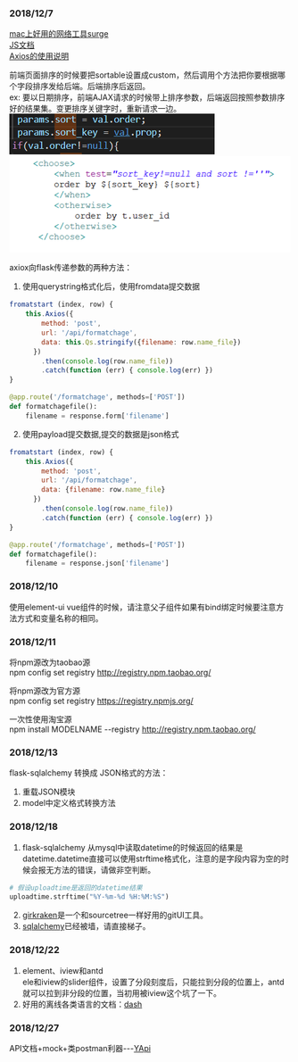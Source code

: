 ### 2018/12/7
[mac上好用的网络工具surge](https://www.nssurge.com/)     
[JS文档](https://developer.mozilla.org/zh-CN/)     
[Axios的使用说明](https://www.kancloud.cn/yunye/axios/234845)     

前端页面排序的时候要把sortable设置成custom，然后调用个方法把你要根据哪个字段排序发给后端。后端排序后返回。      
ex: 要以日期排序，前端AJAX请求的时候带上排序参数，后端返回按照参数排序好的结果集。变更排序关键字时，重新请求一边。     
![JS](./image/sort1.png)![HTML](./image/sort2.png)

axiox向flask传递参数的两种方法：
1. 使用querystring格式化后，使用fromdata提交数据
```js
fromatstart (index, row) {
    this.Axios({
        method: 'post',
        url: '/api/formatchage',
        data: this.Qs.stringify({filename: row.name_file})
      })
        .then(console.log(row.name_file))
        .catch(function (err) { console.log(err) })
}
```
```python
@app.route('/formatchage', methods=['POST'])
def formatchagefile():
    filename = response.form['filename']
```

2. 使用payload提交数据,提交的数据是json格式
```js
fromatstart (index, row) {
    this.Axios({
        method: 'post',
        url: '/api/formatchage',
        data: {filename: row.name_file}
      })
        .then(console.log(row.name_file))
        .catch(function (err) { console.log(err) })
}
```
```python
@app.route('/formatchage', methods=['POST'])
def formatchagefile():
    filename = response.json['filename']
```
### 2018/12/10     
使用element-ui vue组件的时候，请注意父子组件如果有bind绑定时候要注意方法方式和变量名称的相同。

### 2018/12/11
将npm源改为taobao源     
npm config set registry http://registry.npm.taobao.org/     

将npm源改为官方源     
npm config set registry https://registry.npmjs.org/     

一次性使用淘宝源     
npm install MODELNAME --registry http://registry.npm.taobao.org/      


### 2018/12/13
flask-sqlalchemy 转换成 JSON格式的方法：
1. 重载JSON模块
2. model中定义格式转换方法


### 2018/12/18
1. flask-sqlalchemy 从mysql中读取datetime的时候返回的结果是datetime.datetime直接可以使用strftime格式化，注意的是字段内容为空的时候会报无方法的错误，请做非空判断。
```python
# 假设uploadtime是返回的datetime结果
uploadtime.strftime("%Y-%m-%d %H:%M:%S")
```
2. [girkraken](https://www.gitkraken.com/)是一个和sourcetree一样好用的gitUI工具。
3. [sqlalchemy](https://www.sqlalchemy.org/)已经被墙，请直接梯子。


### 2018/12/22
1. element、iview和antd       
  ele和iview的slider组件，设置了分段刻度后，只能拉到分段的位置上，antd就可以拉到非分段的位置，当初用被iview这个坑了一下。
2. 好用的离线各类语言的文档：[dash](https://kapeli.com/dash)

### 2018/12/27
API文档+mock+类postman利器---[YApi](https://yapi.ymfe.org/index.html)